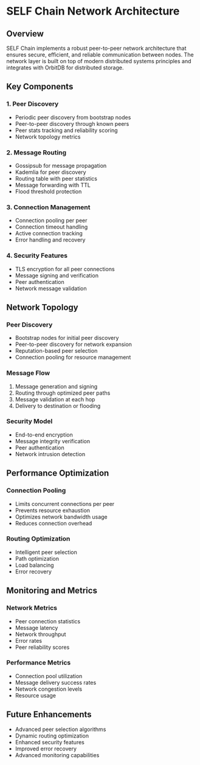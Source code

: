 # SELF Chain Network Architecture

## Overview
SELF Chain implements a robust peer-to-peer network architecture that ensures secure, efficient, and reliable communication between nodes. The network layer is built on top of modern distributed systems principles and integrates with OrbitDB for distributed storage.

## Key Components

### 1. Peer Discovery
- Periodic peer discovery from bootstrap nodes
- Peer-to-peer discovery through known peers
- Peer stats tracking and reliability scoring
- Network topology metrics

### 2. Message Routing
- Gossipsub for message propagation
- Kademlia for peer discovery
- Routing table with peer statistics
- Message forwarding with TTL
- Flood threshold protection

### 3. Connection Management
- Connection pooling per peer
- Connection timeout handling
- Active connection tracking
- Error handling and recovery

### 4. Security Features
- TLS encryption for all peer connections
- Message signing and verification
- Peer authentication
- Network message validation

## Network Topology

### Peer Discovery
- Bootstrap nodes for initial peer discovery
- Peer-to-peer discovery for network expansion
- Reputation-based peer selection
- Connection pooling for resource management

### Message Flow
1. Message generation and signing
2. Routing through optimized peer paths
3. Message validation at each hop
4. Delivery to destination or flooding

### Security Model
- End-to-end encryption
- Message integrity verification
- Peer authentication
- Network intrusion detection

## Performance Optimization

### Connection Pooling
- Limits concurrent connections per peer
- Prevents resource exhaustion
- Optimizes network bandwidth usage
- Reduces connection overhead

### Routing Optimization
- Intelligent peer selection
- Path optimization
- Load balancing
- Error recovery

## Monitoring and Metrics

### Network Metrics
- Peer connection statistics
- Message latency
- Network throughput
- Error rates
- Peer reliability scores

### Performance Metrics
- Connection pool utilization
- Message delivery success rates
- Network congestion levels
- Resource usage

## Future Enhancements
- Advanced peer selection algorithms
- Dynamic routing optimization
- Enhanced security features
- Improved error recovery
- Advanced monitoring capabilities
